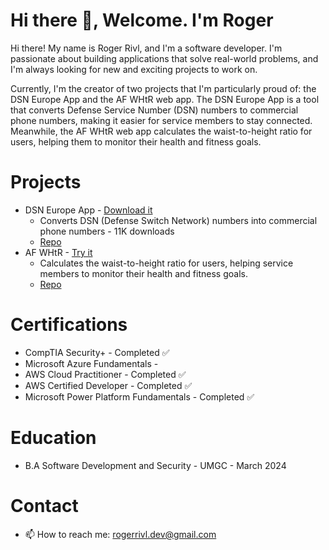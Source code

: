 # Hi there 👋, Welcome. I'm Roger

Hi there! My name is Roger Rivl, and I'm a software developer. I'm passionate about building applications that solve real-world problems, and I'm always looking for new and exciting projects to work on.

Currently, I'm the creator of two projects that I'm particularly proud of: the DSN Europe App and the AF WHtR web app. The DSN Europe App is a tool that converts Defense Service Number (DSN) numbers to commercial phone numbers, making it easier for service members to stay connected. Meanwhile, the AF WHtR web app calculates the waist-to-height ratio for users, helping them to monitor their health and fitness goals.

# Projects
 * DSN Europe App - [Download it](https://apps.apple.com/us/app/dsn-europe/id1442345746) 
    * Converts DSN (Defense Switch Network) numbers into commercial phone numbers - 11K downloads
    * [Repo](https://github.com/airmencoders/DSN-Converter)
 * AF WHtR - [Try it ](https://rogerrivl.github.io/AF-WHtR/)
   *  Calculates the waist-to-height ratio for users, helping service members to monitor their health and fitness goals.
   * [Repo](https://github.com/rogerrivl/AF-WHtR)   
# Certifications
   * CompTIA Security+ - Completed ✅
   * Microsoft Azure Fundamentals - 
   * AWS Cloud Practitioner - Completed ✅
   * AWS Certified Developer - Completed ✅
   * Microsoft Power Platform Fundamentals - Completed ✅

# Education
   * B.A Software Development and Security - UMGC - March 2024

# Contact 
- 📫 How to reach me: rogerrivl.dev@gmail.com

<!--
**rogerrivl/rogerrivl** is a ✨ _special_ ✨ repository because its `README.md` (this file) appears on your GitHub profile.

Here are some ideas to get you started:

- 🔭 I’m currently working on ...
- 🌱 I’m currently learning ...
- 👯 I’m looking to collaborate on ...
- 🤔 I’m looking for help with ...
- 💬 Ask me about ...
- 📫 How to reach me: ...
- 😄 Pronouns: ...
- ⚡ Fun fact: ...
-->
